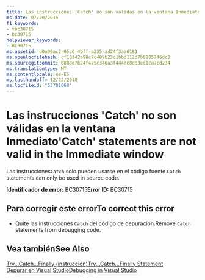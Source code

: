 ```yaml
---
title: Las instrucciones 'Catch' no son válidas en la ventana Inmediato
ms.date: 07/20/2015
f1_keywords:
- vbc30715
- bc30715
helpviewer_keywords:
- BC30715
ms.assetid: d0a09ac2-05c0-4bff-a235-ad24f3aa6181
ms.openlocfilehash: cf18342a98c7c489b23c1bbd112d7b9885746dc3
ms.sourcegitcommit: 0888d7b24f475c346a3f444de8d83ec1ca7cd234
ms.translationtype: MT
ms.contentlocale: es-ES
ms.lasthandoff: 12/22/2018
ms.locfileid: "53781068"
---
```

# <a name="catch-statements-are-not-valid-in-the-immediate-window"></a><span data-ttu-id="203a5-102">Las instrucciones 'Catch' no son válidas en la ventana Inmediato</span><span class="sxs-lookup"><span data-stu-id="203a5-102">'Catch' statements are not valid in the Immediate window</span></span>
<span data-ttu-id="203a5-103">Las instrucciones`Catch` solo pueden usarse en el código fuente.</span><span class="sxs-lookup"><span data-stu-id="203a5-103">`Catch` statements can only be used in source code.</span></span>  
  
 <span data-ttu-id="203a5-104">**Identificador de error:** BC30715</span><span class="sxs-lookup"><span data-stu-id="203a5-104">**Error ID:** BC30715</span></span>  
  
## <a name="to-correct-this-error"></a><span data-ttu-id="203a5-105">Para corregir este error</span><span class="sxs-lookup"><span data-stu-id="203a5-105">To correct this error</span></span>  
  
-   <span data-ttu-id="203a5-106">Quite las instrucciones `Catch` del código de depuración.</span><span class="sxs-lookup"><span data-stu-id="203a5-106">Remove `Catch` statements from debugging code.</span></span>  
  
## <a name="see-also"></a><span data-ttu-id="203a5-107">Vea también</span><span class="sxs-lookup"><span data-stu-id="203a5-107">See Also</span></span>  
 [<span data-ttu-id="203a5-108">Try...Catch...Finally (instrucción)</span><span class="sxs-lookup"><span data-stu-id="203a5-108">Try...Catch...Finally Statement</span></span>](../../visual-basic/language-reference/statements/try-catch-finally-statement.md)  
 [<span data-ttu-id="203a5-109">Depurar en Visual Studio</span><span class="sxs-lookup"><span data-stu-id="203a5-109">Debugging in Visual Studio</span></span>](/visualstudio/debugger/debugging-in-visual-studio)
